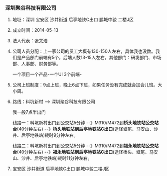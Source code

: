 ### 深圳聚谷科技有限公司

1. 地址：深圳 宝安区 沙井街道 后亭地铁C出口 鹏城中骏 二楼J区

2. 成立时间：2014-05-13

3. 法人代表：张文浩

4. 公司人员分配：上一家公司的员工大概有130-150人左右，具体我也没数。我们是产品部门前端有5个，后端人数13-15人左右。其他部门：研发部门、市场部、人事部、财务部等。

   一个项目一个产品-一个UI 3个前端-

5. 公司上班制度：9点上班，晚上6点下班，如果任务没有完成就会加会儿班。大小周。

6. 路线：料坑新村 --> 深圳聚谷科技有限公司

   我一般7点半出门

   线路一：料坑新村出门到公交站5分钟 --》M310/M472到**桥头地铁站公交站台**(40分钟左右) --》**桥头地铁站到后亭地铁站C出口**(途径塘尾、马安山、沙井、后亭地铁站)耗时9分钟左右。

   线路二：料坑新村出门到公交站5分钟 --》M310/M472到**福永地铁站公交站台**(40分钟左右) --》**福永地铁站到后亭地铁站C出口**(途径桥头、塘尾、马安山、沙井、后亭地铁站)耗时11分钟左右。

7. 宝安区 沙井街道 后亭地铁C出口 鹏城中骏二楼J区

